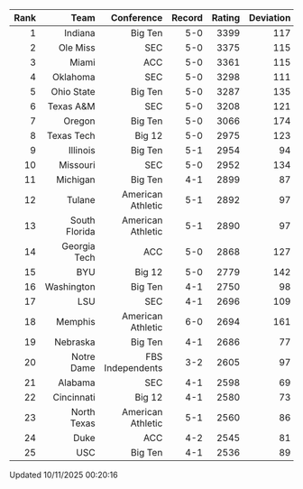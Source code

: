 | Rank  | Team                 | Conference           | Record   | Rating | Deviation |
| ---:  | ---:                 | ---:                 | ---:     | ---:   | ---:      |
| 1     | Indiana              | Big Ten              | 5-0      | 3399   | 117       |
| 2     | Ole Miss             | SEC                  | 5-0      | 3375   | 115       |
| 3     | Miami                | ACC                  | 5-0      | 3361   | 115       |
| 4     | Oklahoma             | SEC                  | 5-0      | 3298   | 111       |
| 5     | Ohio State           | Big Ten              | 5-0      | 3287   | 135       |
| 6     | Texas A&M            | SEC                  | 5-0      | 3208   | 121       |
| 7     | Oregon               | Big Ten              | 5-0      | 3066   | 174       |
| 8     | Texas Tech           | Big 12               | 5-0      | 2975   | 123       |
| 9     | Illinois             | Big Ten              | 5-1      | 2954   | 94        |
| 10    | Missouri             | SEC                  | 5-0      | 2952   | 134       |
| 11    | Michigan             | Big Ten              | 4-1      | 2899   | 87        |
| 12    | Tulane               | American Athletic    | 5-1      | 2892   | 97        |
| 13    | South Florida        | American Athletic    | 5-1      | 2890   | 97        |
| 14    | Georgia Tech         | ACC                  | 5-0      | 2868   | 127       |
| 15    | BYU                  | Big 12               | 5-0      | 2779   | 142       |
| 16    | Washington           | Big Ten              | 4-1      | 2750   | 98        |
| 17    | LSU                  | SEC                  | 4-1      | 2696   | 109       |
| 18    | Memphis              | American Athletic    | 6-0      | 2694   | 161       |
| 19    | Nebraska             | Big Ten              | 4-1      | 2686   | 77        |
| 20    | Notre Dame           | FBS Independents     | 3-2      | 2605   | 97        |
| 21    | Alabama              | SEC                  | 4-1      | 2598   | 69        |
| 22    | Cincinnati           | Big 12               | 4-1      | 2580   | 73        |
| 23    | North Texas          | American Athletic    | 5-1      | 2560   | 86        |
| 24    | Duke                 | ACC                  | 4-2      | 2545   | 81        |
| 25    | USC                  | Big Ten              | 4-1      | 2536   | 89        |

Updated 10/11/2025 00:20:16
